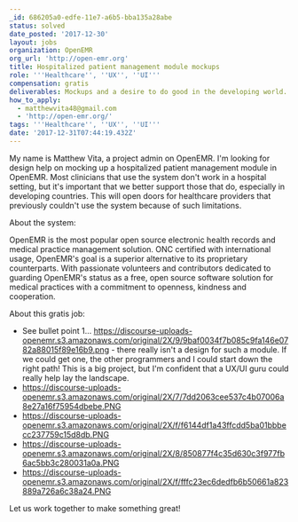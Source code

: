 ```yaml
---
_id: 686205a0-edfe-11e7-a6b5-bba135a28abe
status: solved
date_posted: '2017-12-30'
layout: jobs
organization: OpenEMR
org_url: 'http://open-emr.org'
title: Hospitalized patient management module mockups
role: '''Healthcare'', ''UX'', ''UI'''
compensation: gratis
deliverables: Mockups and a desire to do good in the developing world.
how_to_apply:
  - matthewvita48@gmail.com
  - 'http://open-emr.org/'
tags: '''Healthcare'', ''UX'', ''UI'''
date: '2017-12-31T07:44:19.432Z'
---
```

My name is Matthew Vita, a project admin on OpenEMR. I'm looking for design help on mocking up a hospitalized patient management module in OpenEMR. Most clinicians that use the system don't work in a hospital setting, but it's important that we better support those that do, especially in developing countries. This will open doors for healthcare providers that previously couldn't use the system because of such limitations.

About the system:

OpenEMR is the most popular open source electronic health records and medical practice management solution. ONC certified with international usage, OpenEMR's goal is a superior alternative to its proprietary counterparts. With passionate volunteers and contributors dedicated to guarding OpenEMR's status as a free, open source software solution for medical practices with a commitment to openness, kindness and cooperation.

About this gratis job:

- See bullet point 1... https://discourse-uploads-openemr.s3.amazonaws.com/original/2X/9/9baf0034f7b085c9fa146e0782a88015f89e16b9.png - there really isn't a design for such a module. If we could get one, the other programmers and I could start down the right path! This is a big project, but I'm confident that a UX/UI guru could really help lay the landscape.
- https://discourse-uploads-openemr.s3.amazonaws.com/original/2X/7/7dd2063cee537c4b07006a8e27a16f75954dbebe.PNG
- https://discourse-uploads-openemr.s3.amazonaws.com/original/2X/f/f6144df1a43ffcdd5ba01bbbecc237759c15d8db.PNG
- https://discourse-uploads-openemr.s3.amazonaws.com/original/2X/8/850877f4c35d630c3f977fb6ac5bb3c280031a0a.PNG
- https://discourse-uploads-openemr.s3.amazonaws.com/original/2X/f/fffc23ec6dedfb6b50661a823889a726a6c38a24.PNG

Let us work together to make something great!
